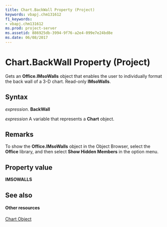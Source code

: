 ```yaml
---
title: Chart.BackWall Property (Project)
keywords: vbapj.chm131612
f1_keywords:
- vbapj.chm131612
ms.prod: project-server
ms.assetid: 886925db-3994-9f76-a2e4-099e7e24bd8e
ms.date: 06/08/2017
---
```



# Chart.BackWall Property (Project)
Gets an  **Office.IMsoWalls** object that enables the user to individually format the back wall of a 3-D chart. Read-only **IMsoWalls**.

## Syntax

 _expression_. **BackWall**

 _expression_ A variable that represents a **Chart** object.


## Remarks

To show the  **Office.IMsoWalls** object in the Object Browser, select the **Office** library, and then select **Show Hidden Members** in the option menu.


## Property value

 **IMSOWALLS**


## See also


#### Other resources


[Chart Object](chart-object-project.md)
